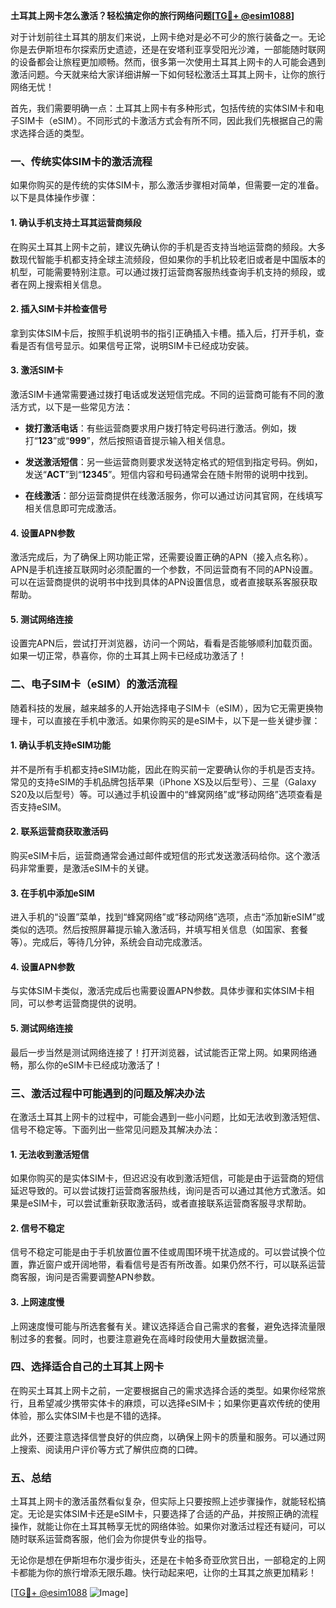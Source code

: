 **土耳其上网卡怎么激活？轻松搞定你的旅行网络问题[[TG💪+ @esim1088](https://t.me/s/esim1088)]**

对于计划前往土耳其的朋友们来说，上网卡绝对是必不可少的旅行装备之一。无论你是去伊斯坦布尔探索历史遗迹，还是在安塔利亚享受阳光沙滩，一部能随时联网的设备都会让旅程更加顺畅。然而，很多第一次使用土耳其上网卡的人可能会遇到激活问题。今天就来给大家详细讲解一下如何轻松激活土耳其上网卡，让你的旅行网络无忧！

首先，我们需要明确一点：土耳其上网卡有多种形式，包括传统的实体SIM卡和电子SIM卡（eSIM）。不同形式的卡激活方式会有所不同，因此我们先根据自己的需求选择合适的类型。

### 一、传统实体SIM卡的激活流程

如果你购买的是传统的实体SIM卡，那么激活步骤相对简单，但需要一定的准备。以下是具体操作步骤：

#### 1. 确认手机支持土耳其运营商频段

在购买土耳其上网卡之前，建议先确认你的手机是否支持当地运营商的频段。大多数现代智能手机都支持全球主流频段，但如果你的手机比较老旧或者是中国版本的机型，可能需要特别注意。可以通过拨打运营商客服热线查询手机支持的频段，或者在网上搜索相关信息。

#### 2. 插入SIM卡并检查信号

拿到实体SIM卡后，按照手机说明书的指引正确插入卡槽。插入后，打开手机，查看是否有信号显示。如果信号正常，说明SIM卡已经成功安装。

#### 3. 激活SIM卡

激活SIM卡通常需要通过拨打电话或发送短信完成。不同的运营商可能有不同的激活方式，以下是一些常见方法：

- **拨打激活电话**：有些运营商要求用户拨打特定号码进行激活。例如，拨打“**123**”或“**999**”，然后按照语音提示输入相关信息。
  
- **发送激活短信**：另一些运营商则要求发送特定格式的短信到指定号码。例如，发送“**ACT**”到“**12345**”。短信内容和号码通常会在随卡附带的说明中找到。

- **在线激活**：部分运营商提供在线激活服务，你可以通过访问其官网，在线填写相关信息即可完成激活。

#### 4. 设置APN参数

激活完成后，为了确保上网功能正常，还需要设置正确的APN（接入点名称）。APN是手机连接互联网时必须配置的一个参数，不同运营商有不同的APN设置。可以在运营商提供的说明书中找到具体的APN设置信息，或者直接联系客服获取帮助。

#### 5. 测试网络连接

设置完APN后，尝试打开浏览器，访问一个网站，看看是否能够顺利加载页面。如果一切正常，恭喜你，你的土耳其上网卡已经成功激活了！

### 二、电子SIM卡（eSIM）的激活流程

随着科技的发展，越来越多的人开始选择电子SIM卡（eSIM），因为它无需更换物理卡，可以直接在手机中激活。如果你购买的是eSIM卡，以下是一些关键步骤：

#### 1. 确认手机支持eSIM功能

并不是所有手机都支持eSIM功能，因此在购买前一定要确认你的手机是否支持。常见的支持eSIM的手机品牌包括苹果（iPhone XS及以后型号）、三星（Galaxy S20及以后型号）等。可以通过手机设置中的“蜂窝网络”或“移动网络”选项查看是否支持eSIM。

#### 2. 联系运营商获取激活码

购买eSIM卡后，运营商通常会通过邮件或短信的形式发送激活码给你。这个激活码非常重要，是激活eSIM卡的关键。

#### 3. 在手机中添加eSIM

进入手机的“设置”菜单，找到“蜂窝网络”或“移动网络”选项，点击“添加新eSIM”或类似的选项。然后按照屏幕提示输入激活码，并填写相关信息（如国家、套餐等）。完成后，等待几分钟，系统会自动完成激活。

#### 4. 设置APN参数

与实体SIM卡类似，激活完成后也需要设置APN参数。具体步骤和实体SIM卡相同，可以参考运营商提供的说明。

#### 5. 测试网络连接

最后一步当然是测试网络连接了！打开浏览器，试试能否正常上网。如果网络通畅，那么你的eSIM卡已经成功激活了！

### 三、激活过程中可能遇到的问题及解决办法

在激活土耳其上网卡的过程中，可能会遇到一些小问题，比如无法收到激活短信、信号不稳定等。下面列出一些常见问题及其解决办法：

#### 1. 无法收到激活短信

如果你购买的是实体SIM卡，但迟迟没有收到激活短信，可能是由于运营商的短信延迟导致的。可以尝试拨打运营商客服热线，询问是否可以通过其他方式激活。如果是eSIM卡，可以尝试重新获取激活码，或者直接联系运营商客服寻求帮助。

#### 2. 信号不稳定

信号不稳定可能是由于手机放置位置不佳或周围环境干扰造成的。可以尝试换个位置，靠近窗户或开阔地带，看看信号是否有所改善。如果仍然不行，可以联系运营商客服，询问是否需要调整APN参数。

#### 3. 上网速度慢

上网速度慢可能与所选套餐有关。建议选择适合自己需求的套餐，避免选择流量限制过多的套餐。同时，也要注意避免在高峰时段使用大量数据流量。

### 四、选择适合自己的土耳其上网卡

在购买土耳其上网卡之前，一定要根据自己的需求选择合适的类型。如果你经常旅行，且希望减少携带实体卡的麻烦，可以选择eSIM卡；如果你更喜欢传统的使用体验，那么实体SIM卡也是不错的选择。

此外，还要注意选择信誉良好的供应商，以确保上网卡的质量和服务。可以通过网上搜索、阅读用户评价等方式了解供应商的口碑。

### 五、总结

土耳其上网卡的激活虽然看似复杂，但实际上只要按照上述步骤操作，就能轻松搞定。无论是实体SIM卡还是eSIM卡，只要选择了合适的产品，并按照正确的流程操作，就能让你在土耳其畅享无忧的网络体验。如果你对激活过程还有疑问，可以随时联系运营商客服，他们会为你提供专业的指导。

无论你是想在伊斯坦布尔漫步街头，还是在卡帕多奇亚欣赏日出，一部稳定的上网卡都能为你的旅行增添无限乐趣。快行动起来吧，让你的土耳其之旅更加精彩！

[[TG💪+ @esim1088](https://t.me/s/esim1088) ![Image](https://i.postimg.cc/4NQfJmqS/Snipaste-2025-05-13-00-14-12.png)]